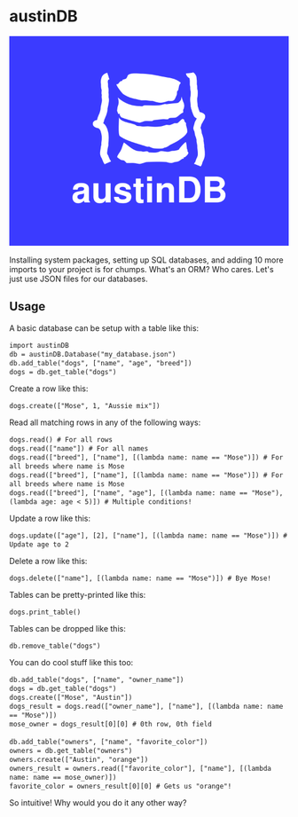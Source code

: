 # austinDB
![image](https://raw.githubusercontent.com/austinkilduff/austinDB/main/austinDB.png)

Installing system packages, setting up SQL databases, and adding 10 more imports to your project is for chumps. What's an ORM? Who cares. Let's just use JSON files for our databases.


## Usage

A basic database can be setup with a table like this:

    import austinDB
    db = austinDB.Database("my_database.json")
    db.add_table("dogs", ["name", "age", "breed"])
    dogs = db.get_table("dogs")
    
Create a row like this:

    dogs.create(["Mose", 1, "Aussie mix"])

Read all matching rows in any of the following ways:

    dogs.read() # For all rows
    dogs.read(["name"]) # For all names
    dogs.read(["breed"], ["name"], [(lambda name: name == "Mose")]) # For all breeds where name is Mose
    dogs.read(["breed"], ["name"], [(lambda name: name == "Mose")]) # For all breeds where name is Mose
    dogs.read(["breed"], ["name", "age"], [(lambda name: name == "Mose"), (lambda age: age < 5)]) # Multiple conditions!
    
Update a row like this:

    dogs.update(["age"], [2], ["name"], [(lambda name: name == "Mose")]) # Update age to 2

Delete a row like this:

    dogs.delete(["name"], [(lambda name: name == "Mose")]) # Bye Mose!
    
Tables can be pretty-printed like this:

    dogs.print_table()
    
Tables can be dropped like this:
    
    db.remove_table("dogs")
    
You can do cool stuff like this too:
    
    db.add_table("dogs", ["name", "owner_name"])
    dogs = db.get_table("dogs")
    dogs.create(["Mose", "Austin"])
    dogs_result = dogs.read(["owner_name"], ["name"], [(lambda name: name == "Mose")])
    mose_owner = dogs_result[0][0] # 0th row, 0th field
    
    db.add_table("owners", ["name", "favorite_color"])
    owners = db.get_table("owners")
    owners.create(["Austin", "orange"])
    owners_result = owners.read(["favorite_color"], ["name"], [(lambda name: name == mose_owner)])
    favorite_color = owners_result[0][0] # Gets us "orange"!
    
So intuitive! Why would you do it any other way?

